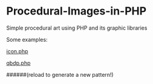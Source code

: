# Procedural-Images-in-PHP
Simple procedural art using PHP and its graphic libraries

Some examples:

[icon.php](http://ciaccodavide.altervista.org/qbdp/perpets/)

[qbdp.php](http://em.qbdp.me/qbdp.php)

######(reload to generate a new pattern!)

